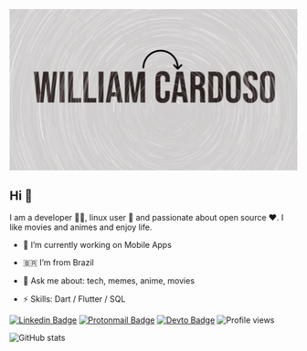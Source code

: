 ![](images/william-cardoso-banner.png)

## Hi 👋 
I am a developer 👨‍💻, linux user 🐧 and passionate about open source ❤️. I like movies and animes and enjoy life. 

- 🔭 I’m currently working on Mobile Apps

- 🇧🇷 I’m from Brazil

- 💬 Ask me about: tech, memes, anime, movies

-  ⚡ Skills: Dart / Flutter / SQL

[![Linkedin Badge](https://img.shields.io/badge/-williamcunhacardoso-blue?style=flat-square&logo=Linkedin&logoColor=white&link=https://www.linkedin.com/in/william-cunha-cardoso/)](https://www.linkedin.com/in/william-cunha-cardoso/) [![Protonmail Badge](https://img.shields.io/badge/-williamcardoso-black?style=flat-square&logo=ProtonMail&logoColor=white)](mailto:williamcardoso@pm.me) [![Devto Badge](https://img.shields.io/badge/-williamcardoso-black?style=flat-square&logo=Dev.to&logoColor=white&link=https://dev.to/williamcunhacardoso/)](https://dev.to/williamcunhacardoso/) ![Profile views](https://gpvc.arturio.dev/williamcunhacardoso)


![GitHub stats](https://github-readme-stats.vercel.app/api?username=williamcunhacardoso&show_icons=true)

